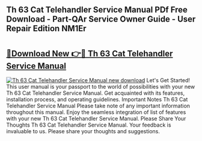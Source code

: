 ## Th 63 Cat Telehandler Service Manual PDf Free Download - Part-QAr Service Owner Guide - User Repair Edition NM1Er

# <h2><a href="http://bc54904.oget.top/?id=Th+63+Cat+Telehandler+Service+Manual">🔗Download New 👉🔴 Th 63 Cat Telehandler Service Manual</a></h2>

[![Th 63 Cat Telehandler Service Manual new download](https://i.imgur.com/5g1atiW.png)](http://bc54904.oget.top/?id=Th+63+Cat+Telehandler+Service+Manual)
Let's Get Started! This user manual is your passport to the world of possibilities with your new Th 63 Cat Telehandler Service Manual. Get acquainted with its features, installation process, and operating guidelines. Important Notes Th 63 Cat Telehandler Service Manual Please take note of any important information throughout this manual. Enjoy the seamless integration of list of features with your new Th 63 Cat Telehandler Service Manual. Please Share Your Thoughts Th 63 Cat Telehandler Service Manual. Your feedback is invaluable to us. Please share your thoughts and suggestions.

